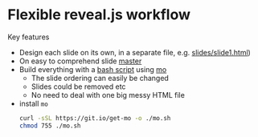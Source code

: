 # Flexible reveal.js workflow

Key features

* Design each slide on its own, in a separate file, e.g. [slides/slide1.html](slides/slide1.html))
* On easy to comprehend slide [master](templates/master.html)
* Build everything with a [bash script](build.sh) using [mo](https://github.com/tests-always-included/mo)
    * The slide ordering can easily be changed
    * Slides could be removed etc
    * No need to deal with one big messy HTML file
* install `mo`
    ```bash
    curl -sSL https://git.io/get-mo -o ./mo.sh
    chmod 755 ./mo.sh
    ```
